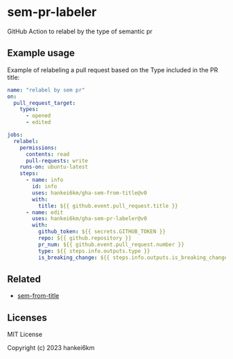# sem-pr-labeler

GitHub Action to relabel by the type of semantic pr

<!-- INSERT -->

## Example usage

Example of relabeling a pull request based on the Type included in the PR title:

```yaml
name: "relabel by sem pr"
on:
  pull_request_target:
    types:
      - opened
      - edited

jobs:
  relabel:
    permissions:
      contents: read
      pull-requests: write
    runs-on: ubuntu-latest
    steps:
      - name: info
        id: info
        uses: hankei6km/gha-sem-from-title@v0
        with:
          title: ${{ github.event.pull_request.title }}
      - name: edit
        uses: hankei6km/gha-sem-pr-labeler@v0
        with:
          github_token: ${{ secrets.GITHUB_TOKEN }}
          repo: ${{ github.repository }}
          pr_num: ${{ github.event.pull_request.number }}
          type: ${{ steps.info.outputs.type }}
          is_breaking_change: ${{ steps.info.outputs.is_breaking_change }}
```

## Related

- [sem-from-title](https://github.com/hankei6km/gha-sem-from-title)

## Licenses

MIT License

Copyright (c) 2023 hankei6km
